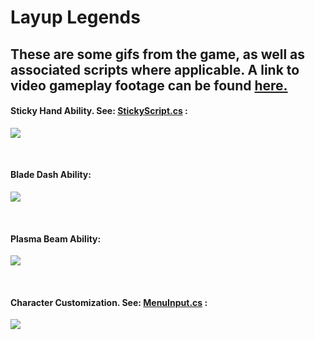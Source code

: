# Layup Legends #

## These are some gifs from the game, as well as associated scripts where applicable. A link to video gameplay footage can be found [here.](https://www.youtube.com/watch?v=YgSjQWElBGg&list=PLkk-ldTRSFhnuiMp9ePe6m7-b__mOno4v)

#### Sticky Hand Ability. See:  [StickyScript.cs](StickyScript.cs) : <br/> ####
![](preview/StickyHand.gif) <br/>

<br/>

#### Blade Dash Ability:  <br/> ####
![](preview/BladeDash.gif) <br/>

<br/>

#### Plasma Beam Ability:  <br/> ####
![](preview/PlasmaBeam.gif) <br/>

<br/>

#### Character Customization. See:  [MenuInput.cs](MenuInput.cs) : <br/> ####
![](preview/Selector.gif) <br/>






